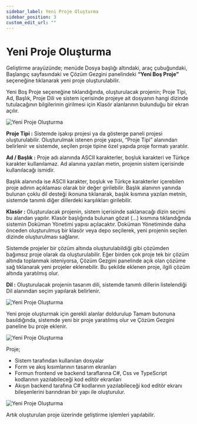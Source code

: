 ```yaml
---
sidebar_label: Yeni Proje Oluşturma
sidebar_position: 3
custom_edit_url: ""
---
```


# Yeni Proje Oluşturma

Geliştirme arayüzünde; menüde Dosya başlığı altındaki, araç çubuğundaki, Başlangıç sayfasındaki ve Çözüm Gezgini panelindeki **“Yeni Boş Proje”** seçeneğine tıklanarak yeni proje oluşturulabilir.

Yeni Boş Proje seçeneğine tıklandığında, oluşturulacak projenin; Proje Tipi, Ad, Başlık, Proje Dili ve sistem içerisinde projeye ait dosyanın hangi dizinde tutulacağının bilgilerinin girilmesi için Klasör alanlarının bulunduğu bir ekran açılır.

<div style={{textAlign: 'center'}}>

![Yeni Proje Oluşturma](https://docsbimser.blob.core.windows.net/imagecontainer/auto-upload2cb92c28-c713-4387-a590-d22124d18a5b)

</div>

**Proje Tipi :** Sistemde işakışı projesi ya da gösterge paneli projesi oluşturulabilir. Oluşturulmak istenen proje yapısı, “Proje Tipi” alanından belirlenir ve sistemde, seçilen proje tipine özel yapıda proje formatı yaratılır.

**Ad / Başlık :** Proje adı alanında ASCII karakterler, boşluk karakteri ve Türkçe karakter kullanılamaz. Ad alanına yazılan metin, projenin sistem içerisinde kullanılacağı ismidir.

Başlık alanında ise ASCII karakter, boşluk ve Türkçe karakterler içerebilen proje adının açıklaması olarak bir değer girilebilir. Başlık alanının yanında bulunan çoklu dil desteği ikonuna tıklanarak, başlık kısmına yazılan metnin, sistemde tanımlı diğer dillerdeki karşılıkları girilebilir.

**Klasör :** Oluşturulacak projenin, sistem içerisinde saklanacağı dizin seçimi bu alandan yapılır. Klasör başlığında bulunan gözat (…) kısmına tıklandığında sistemin Doküman Yönetimi yapısı açılacaktır. Doküman Yönetiminde daha önceden oluşturulmuş bir klasör veya depo seçilerek, yeni projenin seçilen dizinde oluşturulması sağlanır.

Sistemde projeler bir çözüm altında oluşturulabildiği gibi çözümden bağımsız proje olarak da oluşturulabilir. Eğer birden çok proje tek bir çözüm altında toplanmak isteniyorsa, Çözüm Gezgini panelinde açık olan çözüme sağ tıklanarak yeni projeler eklenebilir. Bu şekilde eklenen proje, ilgili çözüm altında yaratılmış olur.

**Dil :** Oluşturulacak projenin tasarım dili, sistemde tanımlı dillerin listelendiği Dil alanından seçim yapılarak belirlenir.

<div style={{textAlign: 'center'}}>

![Yeni Proje Oluşturma](https://docsbimser.blob.core.windows.net/imagecontainer/auto-upload060702c3-e3ce-420b-8f55-779c709a7983)

</div>

Yeni proje oluşturmak için gerekli alanlar doldurulup Tamam butonuna basıldığında, sistemde yeni bir proje yaratılmış olur ve Çözüm Gezgini paneline bu proje eklenir.

![Yeni Proje Oluşturma](https://docsbimser.blob.core.windows.net/imagecontainer/auto-uploade8429e25-e7d6-4984-a2ef-23db862b55cd)

Proje;

- Sistem tarafından kullanılan dosyalar
- Form ve akış kısımlarının tasarım ekranları
- Formun frontend ve backend taraflarına C#, Css ve TypeScript kodlarının yazılabileceği kod editör ekranları
- Akışın backend tarafına C# kodlarının yazılabileceği kod editör ekranı bileşenlerini barındıran bir yapı ile oluşturulur.

![Yeni Proje Oluşturma](https://docsbimser.blob.core.windows.net/imagecontainer/auto-uploade5f57aee-b996-4cef-a991-d9cad2b85098)

Artık oluşturulan proje üzerinde geliştirme işlemleri yapılabilir.